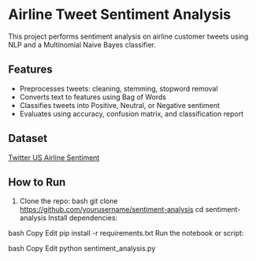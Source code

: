 # Airline Tweet Sentiment Analysis

This project performs sentiment analysis on airline customer tweets using NLP and a Multinomial Naive Bayes classifier.

## Features
- Preprocesses tweets: cleaning, stemming, stopword removal
- Converts text to features using Bag of Words
- Classifies tweets into Positive, Neutral, or Negative sentiment
- Evaluates using accuracy, confusion matrix, and classification report

## Dataset
[Twitter US Airline Sentiment](https://www.kaggle.com/datasets/crowdflower/twitter-airline-sentiment)

## How to Run

1. Clone the repo:
bash
git clone https://github.com/yourusername/sentiment-analysis
cd sentiment-analysis
Install dependencies:

bash
Copy
Edit
pip install -r requirements.txt
Run the notebook or script:

bash
Copy
Edit
python sentiment_analysis.py
